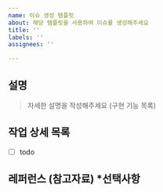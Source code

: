```yaml
---
name: 이슈 생성 템플릿
about: 해당 템플릿을 사용하여 이슈를 생성해주세요
title: ''
labels: ''
assignees: ''

---
```


## 설명
> 자세한 설명을 작성해주세요 (구현 기능 목록)

## 작업 상세 목록
- [ ] todo

## 레퍼런스 (참고자료) *선택사항
